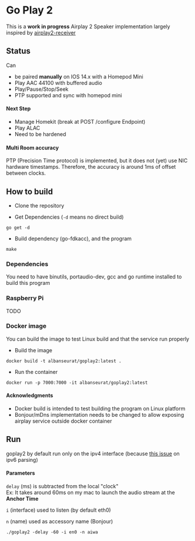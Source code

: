 # Go Play 2

This is a **work in progress** Airplay 2 Speaker implementation largely inspired by [airplay2-receiver](https://github.com/openairplay/airplay2-receiver)

## Status

Can 

* be paired **manually** on IOS 14.x with a Homepod Mini
* Play AAC 44100 with buffered audio
* Play/Pause/Stop/Seek
* PTP supported and sync with homepod mini

#### Next Step 

* Manage Homekit (break at POST /configure Endpoint)
* Play ALAC
* Need to be hardened 

#### Multi Room accuracy 

PTP (Precision Time protocol) is implemented, but it does not (yet) use NIC hardware timestamps.
Therefore, the accuracy is around 1ms of offset between clocks.

## How to build

* Clone the repository 
  
* Get Dependencies (`-d` means no direct build)

```shell
go get -d 
```

* Build dependency (go-fdkacc), and the program 

```shell
make 
```

### Dependencies 

You need to have binutils, portaudio-dev, gcc and go runtime installed to build this program

### Raspberry Pi 

TODO 

### Docker image

You can build the image to test Linux build and that the service run properly 

* Build the image

```shell
docker build -t albanseurat/goplay2:latest .
```

* Run the container

```shell
docker run -p 7000:7000 -it albanseurat/goplay2:latest
```

#### Acknowledgments  

* Docker build is intended to test building the program on Linux platform
* Bonjour/mDns implementation needs to be changed to allow exposing airplay service outside docker container

## Run

goplay2 by default run only on the ipv4 interface (because [this issue](https://github.com/golang/go/issues/31024) on ipv6 parsing) 

#### Parameters 

`delay` (ms) is subtracted from the local "clock" <br>
Ex: It takes around 60ms on my mac to launch the audio stream at the **Anchor Time** 

`i` (interface) used to listen (by default eth0)

`n` (name) used as accessory name (Bonjour) 

```shell
./goplay2 -delay -60 -i en0 -n aiwa
```

